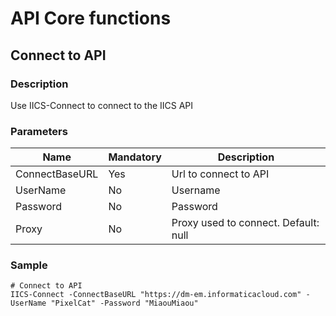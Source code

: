 # API Core functions 
## Connect to API
### Description
Use IICS-Connect to connect to the IICS API

### Parameters
|Name|Mandatory|Description|
|---|---|---|
|ConnectBaseURL|Yes|Url to connect to API|
|UserName|No|Username|
|Password|No|Password|
|Proxy|No|Proxy used to connect. Default: null|

### Sample

    # Connect to API
    IICS-Connect -ConnectBaseURL "https://dm-em.informaticacloud.com" -UserName "PixelCat" -Password "MiaouMiaou"
